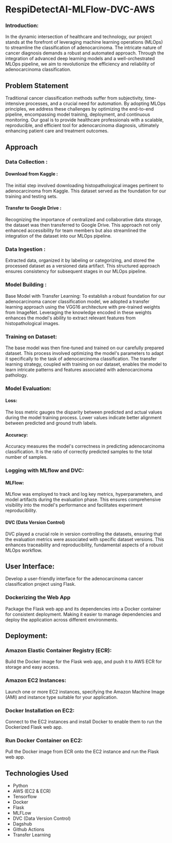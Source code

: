 # RespiDetectAI-MLFlow-DVC-AWS

### Introduction:
In the dynamic intersection of healthcare and technology, our project stands at the forefront of leveraging machine learning operations (MLOps) to streamline the classification of adenocarcinoma. The intricate nature of cancer diagnosis demands a robust and automated approach. Through the integration of advanced deep learning models and a well-orchestrated MLOps pipeline, we aim to revolutionize the efficiency and reliability of adenocarcinoma classification.

## Problem Statement
Traditional cancer classification methods suffer from subjectivity, time-intensive processes, and a crucial need for automation. By adopting MLOps principles, we address these challenges by optimizing the end-to-end pipeline, encompassing model training, deployment, and continuous monitoring. Our goal is to provide healthcare professionals with a scalable, reproducible, and efficient tool for adenocarcinoma diagnosis, ultimately enhancing patient care and treatment outcomes.

## Approach
### Data Collection :
#### Download from Kaggle :
The initial step involved downloading histopathological images pertinent to adenocarcinoma from Kaggle. This dataset served as the foundation for our training and testing sets.

#### Transfer to Google Drive :
Recognizing the importance of centralized and collaborative data storage, the dataset was then transferred to Google Drive. This approach not only enhanced accessibility for team members but also streamlined the integration of the dataset into our MLOps pipeline.

### Data Ingestion :
Extracted data, organized it by labeling or categorizing, and stored the processed dataset as a versioned data artifact. This structured approach ensures consistency for subsequent stages in our MLOps pipeline.

### Model Building :
Base Model with Transfer Learning:
To establish a robust foundation for our adenocarcinoma cancer classification model, we adopted a transfer learning approach using the VGG16 architecture with pre-trained weights from ImageNet. Leveraging the knowledge encoded in these weights enhances the model's ability to extract relevant features from histopathological images.

### Training on Dataset:
The base model was then fine-tuned and trained on our carefully prepared dataset. This process involved optimizing the model's parameters to adapt it specifically to the task of adenocarcinoma classification. The transfer learning strategy, coupled with training on our dataset, enables the model to learn intricate patterns and features associated with adenocarcinoma pathology.

### Model Evaluation:
#### Loss:
The loss metric gauges the disparity between predicted and actual values during the model training process. Lower values indicate better alignment between predicted and ground truth labels.

#### Accuracy:
Accuracy measures the model's correctness in predicting adenocarcinoma classification. It is the ratio of correctly predicted samples to the total number of samples.

### Logging with MLflow and DVC:
#### MLFlow:
MLflow was employed to track and log key metrics, hyperparameters, and model artifacts during the evaluation phase. This ensures comprehensive visibility into the model's performance and facilitates experiment reproducibility.

#### DVC (Data Version Control)
DVC played a crucial role in version controlling the datasets, ensuring that the evaluation metrics were associated with specific dataset versions. This enhances traceability and reproducibility, fundamental aspects of a robust MLOps workflow.

## User Interface:
Develop a user-friendly interface for the adenocarcinoma cancer classification project using Flask.

### Dockerizing the Web App
Package the Flask web app and its dependencies into a Docker container for consistent deployment. Making it easier to manage dependencies and deploy the application across different environments.

## Deployment:
### Amazon Elastic Container Registry (ECR):
Build the Docker image for the Flask web app, and push it to AWS ECR for storage and easy access.

### Amazon EC2 Instances:
Launch one or more EC2 instances, specifying the Amazon Machine Image (AMI) and instance type suitable for your application.

### Docker Installation on EC2:
Connect to the EC2 instances and install Docker to enable them to run the Dockerized Flask web app.

### Run Docker Container on EC2:
Pull the Docker image from ECR onto the EC2 instance and run the Flask web app.

## Technologies Used
+ Python
+ AWS (EC2 & ECR)
+ Tensorflow
+ Docker
+ Flask
+ MLFLow
+ DVC (Data Version Control)
+ Dagshub
+ Github Actions
+ Transfer Learning
